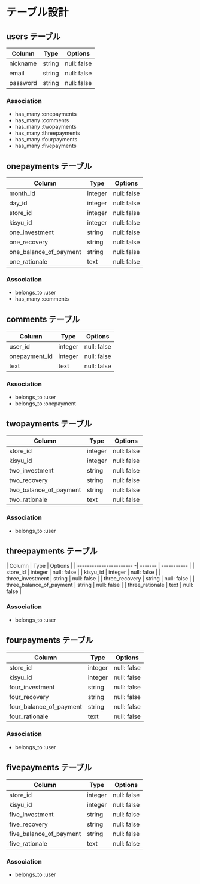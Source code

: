 # テーブル設計

## users テーブル

| Column   | Type   | Options     |
| -------- | ------ | ----------- |
| nickname | string | null: false |
| email    | string | null: false |
| password | string | null: false |

### Association
- has_many :onepayments
- has_many :comments
- has_many :twopayments
- has_many :threepayments
- has_many :fourpayments
- has_many :fivepayments



## onepayments テーブル

| Column                 | Type    | Options     |
| ---------------------- | ------- | ----------- |
| month_id               | integer | null: false |
| day_id                 | integer | null: false |
| store_id               | integer | null: false |
| kisyu_id               | integer | null: false |
| one_investment         | string  | null: false |
| one_recovery           | string  | null: false |
| one_balance_of_payment | string  | null: false |
| one_rationale          | text    | null: false |

### Association
- belongs_to :user
- has_many :comments


## comments テーブル

| Column       | Type    | Options     |
| ------------ | ------- | ----------- |
| user_id      | integer | null: false |
| onepayment_id| integer | null: false |
| text         | text    | null: false |

### Association
- belongs_to :user
- belongs_to :onepayment



## twopayments テーブル

 Column                  | Type    | Options     |
| ---------------------- | ------- | ----------- |
| store_id               | integer | null: false |
| kisyu_id               | integer | null: false |
| two_investment         | string  | null: false |
| two_recovery           | string  | null: false |
| two_balance_of_payment | string  | null: false |
| two_rationale          | text    | null: false |

### Association
- belongs_to :user



## threepayments テーブル

| Column                   | Type    | Options     |
| ----------------------- -| ------- | ----------- |
| store_id                 | integer | null: false |
| kisyu_id                 | integer | null: false |
| three_investment         | string  | null: false |
| three_recovery           | string  | null: false |
| three_balance_of_payment | string  | null: false |
| three_rationale          | text    | null: false |

### Association
- belongs_to :user


## fourpayments テーブル

| Column                  | Type    | Options     |
| ----------------------- | ------- | ----------- |
| store_id                | integer | null: false |
| kisyu_id                | integer | null: false |
| four_investment         | string  | null: false |
| four_recovery           | string  | null: false |
| four_balance_of_payment | string  | null: false |
| four_rationale          | text    | null: false |

### Association
- belongs_to :user


## fivepayments テーブル

| Column                  | Type    | Options     |
| ----------------------- | ------- | ----------- |
| store_id                | integer | null: false |
| kisyu_id                | integer | null: false |
| five_investment         | string  | null: false |
| five_recovery           | string  | null: false |
| five_balance_of_payment | string  | null: false |
| five_rationale          | text    | null: false |

### Association
- belongs_to :user